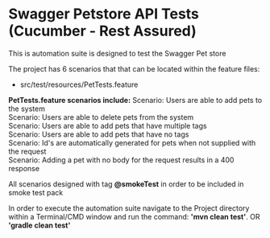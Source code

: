 Swagger Petstore API Tests (Cucumber - Rest Assured) 
=====================================
This is automation suite is designed to test the Swagger Pet store<br>

The project has 6 scenarios that that can be located within the feature files: <br>
 - src/test/resources/PetTests.feature<br>

**PetTests.feature scenarios include:**
    Scenario: Users are able to add pets to the system<br>
    Scenario: Users are able to delete pets from the system<br>
    Scenario: Users are able to add pets that have multiple tags<br>
    Scenario: Users are able to add pets that have no tags<br>
    Scenario: Id's are automatically generated for pets when not supplied with the request<br>
    Scenario: Adding a pet with no body for the request results in a 400 response <br>
        
All scenarios designed with tag **@smokeTest** in order to be included in smoke test pack<br>

In order to execute the automation suite navigate to the Project directory within a Terminal/CMD window and run the command: **'mvn clean test'**. OR<br>
**'gradle clean test'**<br>


